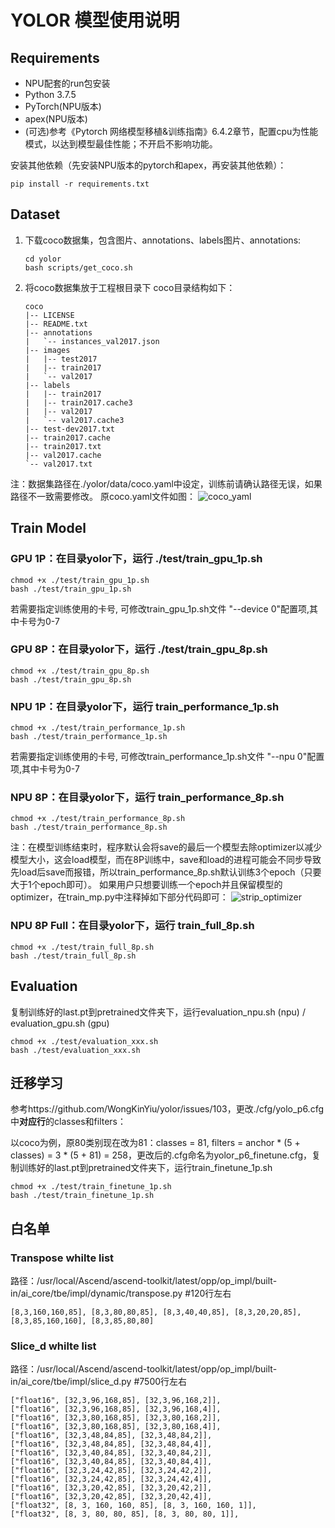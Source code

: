 # YOLOR 模型使用说明

## Requirements
* NPU配套的run包安装
* Python 3.7.5
* PyTorch(NPU版本)
* apex(NPU版本)
* (可选)参考《Pytorch 网络模型移植&训练指南》6.4.2章节，配置cpu为性能模式，以达到模型最佳性能；不开启不影响功能。

安装其他依赖（先安装NPU版本的pytorch和apex，再安装其他依赖）：
```
pip install -r requirements.txt
```

## Dataset
1. 下载coco数据集，包含图片、annotations、labels图片、annotations:
	```
	cd yolor
	bash scripts/get_coco.sh
	```
2. 将coco数据集放于工程根目录下
    coco目录结构如下：
	```
   coco
   |-- LICENSE
   |-- README.txt
   |-- annotations
   |   `-- instances_val2017.json
   |-- images
   |   |-- test2017
   |   |-- train2017
   |   `-- val2017
   |-- labels
   |   |-- train2017
   |   |-- train2017.cache3
   |   |-- val2017
   |   `-- val2017.cache3
   |-- test-dev2017.txt
   |-- train2017.cache
   |-- train2017.txt
   |-- val2017.cache
   `-- val2017.txt
	```	  

注：数据集路径在./yolor/data/coco.yaml中设定，训练前请确认路径无误，如果路径不一致需要修改。
原coco.yaml文件如图：
![coco_yaml](./figure/coco_yaml.png)

## Train Model
### GPU 1P：在目录yolor下，运行 ./test/train_gpu_1p.sh
```
chmod +x ./test/train_gpu_1p.sh
bash ./test/train_gpu_1p.sh
```
若需要指定训练使用的卡号, 可修改train_gpu_1p.sh文件 "--device 0"配置项,其中卡号为0-7

### GPU 8P：在目录yolor下，运行 ./test/train_gpu_8p.sh
```
chmod +x ./test/train_gpu_8p.sh
bash ./test/train_gpu_8p.sh
```

### NPU 1P：在目录yolor下，运行 train_performance_1p.sh
```
chmod +x ./test/train_performance_1p.sh
bash ./test/train_performance_1p.sh
```
若需要指定训练使用的卡号, 可修改train_performance_1p.sh文件 "--npu 0"配置项,其中卡号为0-7

### NPU 8P：在目录yolor下，运行 train_performance_8p.sh
```
chmod +x ./test/train_performance_8p.sh
bash ./test/train_performance_8p.sh
```

注：在模型训练结束时，程序默认会将save的最后一个模型去除optimizer以减少模型大小，这会load模型，而在8P训练中，save和load的进程可能会不同步导致先load后save而报错，所以train_performance_8p.sh默认训练3个epoch（只要大于1个epoch即可）。
如果用户只想要训练一个epoch并且保留模型的optimizer，在train_mp.py中注释掉如下部分代码即可：
![strip_optimizer](./figure/strip_optimizer.jpg)


### NPU 8P Full：在目录yolor下，运行 train_full_8p.sh
```
chmod +x ./test/train_full_8p.sh
bash ./test/train_full_8p.sh
```

## Evaluation
复制训练好的last.pt到pretrained文件夹下，运行evaluation_npu.sh (npu) / evaluation_gpu.sh (gpu)
```
chmod +x ./test/evaluation_xxx.sh
bash ./test/evaluation_xxx.sh
```

## 迁移学习
参考https://github.com/WongKinYiu/yolor/issues/103，更改./cfg/yolo_p6.cfg中**对应行**的classes和filters：

以coco为例，原80类别现在改为81：classes = 81, filters = anchor * (5 + classes) = 3 * (5 + 81) = 258，更改后的.cfg命名为yolor_p6_finetune.cfg，复制训练好的last.pt到pretrained文件夹下，运行train_finetune_1p.sh
```
chmod +x ./test/train_finetune_1p.sh
bash ./test/train_finetune_1p.sh
```

## 白名单
### Transpose whilte list

路径：/usr/local/Ascend/ascend-toolkit/latest/opp/op_impl/built-in/ai_core/tbe/impl/dynamic/transpose.py 
#120行左右
```
[8,3,160,160,85], [8,3,80,80,85], [8,3,40,40,85], [8,3,20,20,85], [8,3,85,160,160], [8,3,85,80,80]
```
### Slice_d whilte list
路径：/usr/local/Ascend/ascend-toolkit/latest/opp/op_impl/built-in/ai_core/tbe/impl/slice_d.py 
#7500行左右
```
["float16", [32,3,96,168,85], [32,3,96,168,2]],
["float16", [32,3,96,168,85], [32,3,96,168,4]],
["float16", [32,3,80,168,85], [32,3,80,168,2]],
["float16", [32,3,80,168,85], [32,3,80,168,4]],
["float16", [32,3,48,84,85], [32,3,48,84,2]],
["float16", [32,3,48,84,85], [32,3,48,84,4]],
["float16", [32,3,40,84,85], [32,3,40,84,2]],
["float16", [32,3,40,84,85], [32,3,40,84,4]],
["float16", [32,3,24,42,85], [32,3,24,42,2]],
["float16", [32,3,24,42,85], [32,3,24,42,4]],
["float16", [32,3,20,42,85], [32,3,20,42,2]],
["float16", [32,3,20,42,85], [32,3,20,42,4]],
["float32", [8, 3, 160, 160, 85], [8, 3, 160, 160, 1]],
["float32", [8, 3, 80, 80, 85], [8, 3, 80, 80, 1]],
```